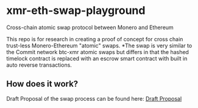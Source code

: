 # xmr-eth-swap-playground
Cross-chain atomic swap protocol between Monero and Ethereum

This repo is for research in creating a proof of concept for cross chain trust-less Monero-Ethereum "atomic" swaps. 
*The swap is very similar to the Commit network btc-xmr atomic swaps but differs in that the hashed timelock contract is replaced with an escrow smart contract with built in auto reverse transactions. 


## How does it work?
Draft Proposal of the swap process can be found here: [Draft Proposal](https://github.com/Crypt0-Bear/xmr-eth-swap-playground/blob/main/draftProcess.md)


